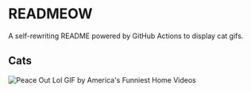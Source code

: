 # READMEOW

A self-rewriting README powered by GitHub Actions to display cat gifs.

## Cats

![Peace Out Lol GIF by America's Funniest Home Videos](https://media2.giphy.com/media/l4KibK3JwaVo0CjDO/200.gif?cid=9acd02daff0a210s1rbwl9p6ut71vwopyef7frag0ydc5wtq&ep=v1_gifs_search&rid=200.gif&ct=g)
